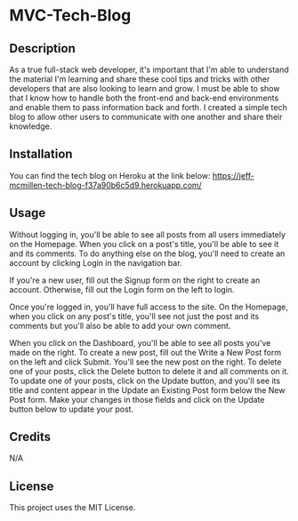 # MVC-Tech-Blog

## Description

As a true full-stack web developer, it's important that I'm able to understand the material I'm learning and share these cool tips and tricks with other developers that are also looking to learn and grow. I must be able to show that I know how to handle both the front-end and back-end environments and enable them to pass information back and forth. I created a simple tech blog to allow other users to communicate with one another and share their knowledge. 

## Installation

You can find the tech blog on Heroku at the link below:
https://jeff-mcmillen-tech-blog-f37a90b6c5d9.herokuapp.com/

## Usage

Without logging in, you'll be able to see all posts from all users immediately on the Homepage. When you click on a post's title, you'll be able to see it and its comments. To do anything else on the blog, you'll need to create an account by clicking Login in the navigation bar. 

If you're a new user, fill out the Signup form on the right to create an account. Otherwise, fill out the Login form on the left to login.

Once you're logged in, you'll have full access to the site. On the Homepage, when you click on any post's title, you'll see not just the post and its comments but you'll also be able to add your own comment.

When you click on the Dashboard, you'll be able to see all posts you've made on the right. To create a new post, fill out the Write a New Post form on the left and click Submit. You'll see the new post on the right. To delete one of your posts, click the Delete button to delete it and all comments on it. To update one of your posts, click on the Update button, and you'll see its title and content appear in the Update an Existing Post form below the New Post form. Make your changes in those fields and click on the Update button below to update your post.

## Credits

N/A

## License

This project uses the MIT License.